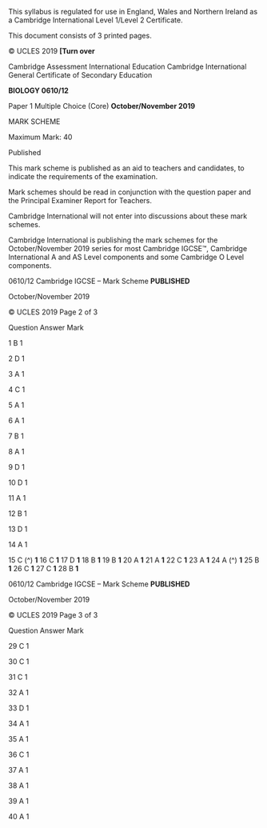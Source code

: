  This syllabus is regulated for use in England, Wales and Northern Ireland as a Cambridge International Level 1/Level 2 Certificate. 

 This document consists of 3 printed pages. 

© UCLES 2019 **[Turn over** 

 Cambridge Assessment International Education Cambridge International General Certificate of Secondary Education 

**BIOLOGY 0610/12** 

Paper 1 Multiple Choice (Core) **October/November 2019** 

MARK SCHEME 

Maximum Mark: 40 

 Published 

This mark scheme is published as an aid to teachers and candidates, to indicate the requirements of the examination. 

Mark schemes should be read in conjunction with the question paper and the Principal Examiner Report for Teachers. 

Cambridge International will not enter into discussions about these mark schemes. 

Cambridge International is publishing the mark schemes for the October/November 2019 series for most Cambridge IGCSE™, Cambridge International A and AS Level components and some Cambridge O Level components. 


0610/12 Cambridge IGCSE – Mark Scheme **PUBLISHED** 

 October/November 2019 

© UCLES 2019 Page 2 of 3 

 Question Answer Mark 

 1 B 1 

 2 D 1 

 3 A 1 

 4 C 1 

 5 A 1 

 6 A 1 

 7 B 1 

 8 A 1 

 9 D 1 

 10 D 1 

 11 A 1 

 12 B 1 

 13 D 1 

 14 A 1 

15 C (^) **1** 16 C **1** 17 D **1** 18 B **1** 19 B **1** 20 A **1** 21 A **1** 22 C **1** 23 A **1** 24 A (^) **1** 25 B **1** 26 C **1** 27 C **1** 28 B **1** 


0610/12 Cambridge IGCSE – Mark Scheme **PUBLISHED** 

 October/November 2019 

© UCLES 2019 Page 3 of 3 

 Question Answer Mark 

 29 C 1 

 30 C 1 

 31 C 1 

 32 A 1 

 33 D 1 

 34 A 1 

 35 A 1 

 36 C 1 

 37 A 1 

 38 A 1 

 39 A 1 

 40 A 1 


